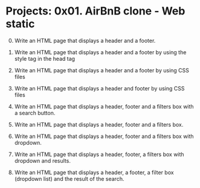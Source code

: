 # Projects: 0x01. AirBnB clone - Web static


0. Write an HTML page that displays a header and a footer.

1. Write an HTML page that displays a header and a footer by using the style tag in the head tag

2. Write an HTML page that displays a header and a footer by using CSS files

3. Write an HTML page that displays a header and footer by using CSS files

4. Write an HTML page that displays a header, footer and a filters box with a search button.

5. Write an HTML page that displays a header, footer and a filters box.

6. Write an HTML page that displays a header, footer and a filters box with dropdown.

7. Write an HTML page that displays a header, footer, a filters box with dropdown and results.

8. Write an HTML page that displays a header, a footer, a filter box (dropdown list) and the result of the search.
